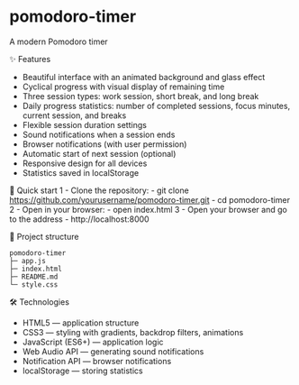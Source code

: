 # pomodoro-timer
A modern Pomodoro timer

✨ Features
 - Beautiful interface with an animated background and glass effect
 - Cyclical progress with visual display of remaining time
 - Three session types: work session, short break, and long break
 - Daily progress statistics: number of completed sessions, focus minutes, current session, and breaks
 - Flexible session duration settings
 - Sound notifications when a session ends
 - Browser notifications (with user permission)
 - Automatic start of next session (optional)
 - Responsive design for all devices
 - Statistics saved in localStorage

🚀 Quick start
1 - Clone the repository:
    - git clone https://github.com/yourusername/pomodoro-timer.git
    - cd pomodoro-timer
2 - Open in your browser:
    - open index.html
3 - Open your browser and go to the address
    - http://localhost:8000

📁 Project structure
```
pomodoro-timer
├─ app.js
├─ index.html
├─ README.md
└─ style.css

```

🛠 Technologies
 - HTML5 — application structure
 - CSS3 — styling with gradients, backdrop filters, animations
 - JavaScript (ES6+) — application logic
 - Web Audio API — generating sound notifications
 - Notification API — browser notifications
 - localStorage — storing statistics